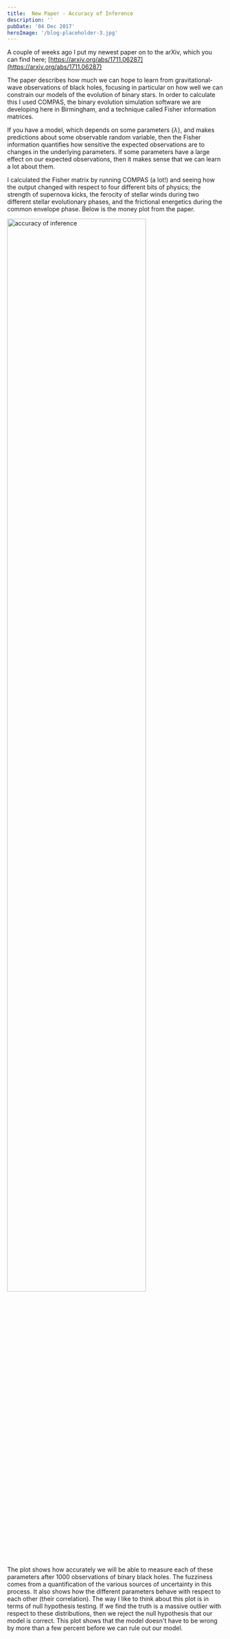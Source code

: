 ```yaml
---
title:  New Paper - Accuracy of Inference
description: ''
pubDate: '04 Dec 2017'
heroImage: '/blog-placeholder-3.jpg'
---
```


A couple of weeks ago I put my newest paper on to the arXiv, which you can find here; [https://arxiv.org/abs/1711.06287](https://arxiv.org/abs/1711.06287)

The paper describes how much we can hope to learn from gravitational-wave observations of black holes, focusing in particular on how well we can constrain our models of the evolution of binary stars. In order to calculate this I used COMPAS, the binary evolution simulation software we are developing here in Birmingham, and a technique called Fisher information matrices.

If you have a model, which depends on some parameters $\{\lambda\}$, and makes predictions about some observable random variable, then the Fisher information quantifies how sensitive the expected observations are to changes in the underlying parameters. If some parameters have a large effect on our expected observations, then it makes sense that we can learn a lot about them.

I calculated the Fisher matrix by running COMPAS (a lot!) and seeing how the output changed with respect to four different bits of physics; the strength of supernova kicks, the ferocity of stellar winds during two different stellar evolutionary phases, and the frictional energetics during the common envelope phase. Below is the money plot from the paper.

<img src="/static/images/freqBootstrappedEllipses.png" alt="accuracy of inference" width="80%"/>

The plot shows how accurately we will be able to measure each of these parameters after 1000 observations of binary black holes. The fuzziness comes from a quantification of the various sources of uncertainty in this process. It also shows how the different parameters behave with respect to each other (their correlation). The way I like to think about this plot is in terms of null hypothesis testing. If we find the truth is a massive outlier with respect to these distributions, then we reject the null hypothesis that our model is correct. This plot shows that the model doesn't have to be wrong by more than a few percent before we can rule out our model.
